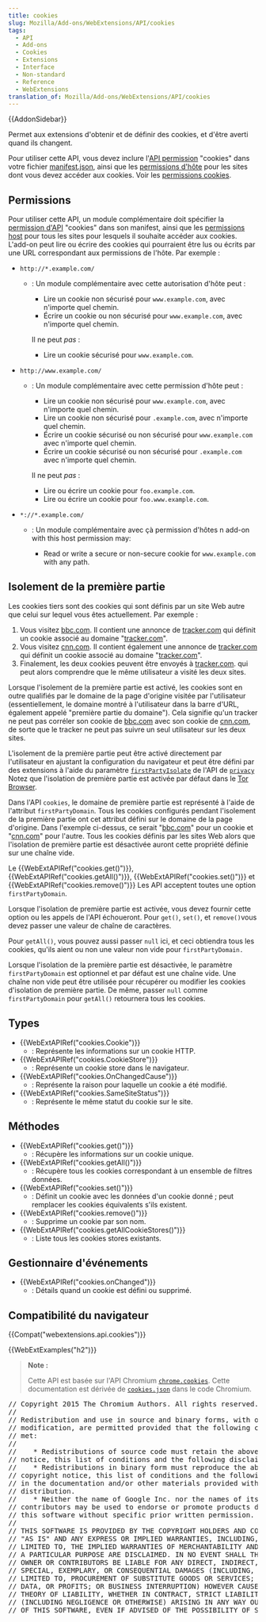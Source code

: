 ```yaml
---
title: cookies
slug: Mozilla/Add-ons/WebExtensions/API/cookies
tags:
  - API
  - Add-ons
  - Cookies
  - Extensions
  - Interface
  - Non-standard
  - Reference
  - WebExtensions
translation_of: Mozilla/Add-ons/WebExtensions/API/cookies
---
```

{{AddonSidebar}}

Permet aux extensions d'obtenir et de définir des cookies, et d'être averti quand ils changent.

Pour utiliser cette API, vous devez inclure l'[API permission](/fr/Add-ons/WebExtensions/manifest.json/permissions#API_permissions) "cookies" dans votre fichier  [manifest.json](/fr/Add-ons/WebExtensions/manifest.json), ainsi que les [permissions d'hôte](/fr/Add-ons/WebExtensions/manifest.json/permissions#Host_permissions)  pour les sites dont vous devez accéder aux cookies. Voir les [permissions cookies](/fr/Add-ons/WebExtensions/API/cookies#Permissions).

## Permissions

Pour utiliser cette API, un module complémentaire doit spécifier la  [permission d'API](/fr/Add-ons/WebExtensions/manifest.json/permissions#API_permissions) "cookies" dans son manifest, ainsi que les [permissions host](/fr/Add-ons/WebExtensions/manifest.json/permissions#Host_permissions) pour tous les sites pour lesquels il souhaite accéder aux cookies. L'add-on peut lire ou écrire des cookies qui pourraient être lus ou écrits par une URL correspondant aux permissions de l'hôte. Par exemple :

- `http://*.example.com/`

  - : Un module complémentaire avec cette autorisation d'hôte peut :

    - Lire un cookie non sécurisé pour `www.example.com`, avec n'importe quel chemin.
    - Écrire un cookie ou non sécurisé pour `www.example.com`, avec n'importe quel chemin.

    Il ne peut _pas_ :

    - Lire un cookie sécurisé pour `www.example.com`.

- `http://www.example.com/`

  - : Un module complémentaire avec cette permission d'hôte peut :

    - Lire un cookie non sécurisé pour `www.example.com`, avec n'importe quel chemin.
    - Lire un cookie non sécurisé pour `.example.com`, avec n'importe quel chemin.
    - Écrire un cookie sécurisé ou non sécurisé pour  `www.example.com` avec n'importe quel chemin.
    - Écrire un cookie sécurisé ou non sécurisé pour  `.example.com` avec n'importe quel chemin.

    Il ne peut _pas_ :

    - Lire ou écrire un cookie pour `foo.example.com`.
    - Lire ou écrire un cookie pour `foo.www.example.com`.

- `*://*.example.com/`

  - : Un module complémentaire avec çà permission d'hôtes n add-on with this host permission may:

    - Read or write a secure or non-secure cookie for `www.example.com` with any path.

## Isolement de la première partie

Les cookies tiers sont des cookies qui sont définis par un site Web autre que celui sur lequel vous êtes actuellement. Par exemple :

1. Vous visitez [bbc.com](http://bbc.com). Il contient une annonce de [tracker.com](http://tracker.com) qui définit un cookie associé au domaine "[tracker.com](http://tracker.com)".
2. Vous visitez [cnn.com](http://cnn.com). Il contient également une annonce de  [tracker.com](http://tracker.com) qui définit un cookie associé au domaine "[tracker.com](http://tracker.com)".
3. Finalement, les deux cookies peuvent être envoyés à [tracker.com](http://tracker.com). qui peut alors comprendre que le même utilisateur a visité les deux sites.

Lorsque l'isolement de la première partie est activé, les cookies sont en outre qualifiés par le domaine de la page d'origine visitée par l'utilisateur (essentiellement, le domaine montré à l'utilisateur dans la barre d'URL, également appelé "première partie du domaine"). Cela signifie qu'un tracker ne peut pas corréler son cookie de [bbc.com](http://bbc.com) avec son cookie de [cnn.com](http://cnn.com), de sorte que le tracker ne peut pas suivre un seul utilisateur sur les deux sites.

L'isolement de la première partie peut être activé directement par l'utilisateur en ajustant la configuration du navigateur et peut être défini par des extensions à l'aide du paramètre [`firstPartyIsolate`](/fr/Add-ons/WebExtensions/API/privacy/websites#Properties) de l'API de [`privacy`](/fr/docs/Mozilla/Add-ons/WebExtensions/API/privacy) Notez que l'isolation de première partie est activée par défaut dans le [Tor Browser](https://www.torproject.org/).

Dans l'API `cookies`, le domaine de première partie est représenté à l'aide de l'attribut `firstPartyDomain`. Tous les cookies configurés pendant l'isolement de la première partie ont cet attribut défini sur le domaine de la page d'origine. Dans l'exemple ci-dessus, ce serait "[bbc.com](http://bbc.com)" pour un cookie et "[cnn.com](http://cnn.com)" pour l'autre. Tous les cookies définis par les sites Web alors que l'isolation de première partie est désactivée auront cette propriété définie sur une chaîne vide.

Le {{WebExtAPIRef("cookies.get()")}}, {{WebExtAPIRef("cookies.getAll()")}}, {{WebExtAPIRef("cookies.set()")}} et {{WebExtAPIRef("cookies.remove()")}} Les API acceptent toutes une option `firstPartyDomain`.

Lorsque l'isolation de première partie est activée, vous devez fournir cette option ou les appels de l'API échoueront. Pour `get()`, `set()`, et `remove()`vous devez passer une valeur de chaîne de caractères.

Pour `getAll()`,  vous pouvez aussi passer `null` ici, et ceci obtiendra tous les cookies,
qu'ils aient ou non une valeur non vide pour `firstPartyDomain.`

Lorsque l'isolation de la première partie est désactivée, le paramètre `firstPartyDomain` est optionnel et par défaut est une chaîne vide. Une chaîne non vide peut être utilisée pour récupérer ou modifier les cookies d'isolation de première partie. De même, passer  `null` comme `firstPartyDomain` pour `getAll()` retournera tous les cookies.

## Types

- {{WebExtAPIRef("cookies.Cookie")}}
  - : Représente les informations sur un cookie HTTP.
- {{WebExtAPIRef("cookies.CookieStore")}}
  - : Représente un cookie store dans le navigateur.
- {{WebExtAPIRef("cookies.OnChangedCause")}}
  - : Représente la raison pour laquelle un cookie a été modifié.
- {{WebExtAPIRef("cookies.SameSiteStatus")}}
  - : Représente le même statut du cookie sur le site.

## Méthodes

- {{WebExtAPIRef("cookies.get()")}}
  - : Récupère les informations sur un cookie unique.
- {{WebExtAPIRef("cookies.getAll()")}}
  - : Récupère tous les cookies correspondant à un ensemble de filtres données.
- {{WebExtAPIRef("cookies.set()")}}
  - : Définit un cookie avec les données d'un cookie donné ; peut remplacer les cookies équivalents s'ils existent.
- {{WebExtAPIRef("cookies.remove()")}}
  - : Supprime un cookie par son nom.
- {{WebExtAPIRef("cookies.getAllCookieStores()")}}
  - : Liste tous les cookies stores existants.

## Gestionnaire d'événements

- {{WebExtAPIRef("cookies.onChanged")}}
  - : Détails quand un cookie est défini ou supprimé.

## Compatibilité du navigateur

{{Compat("webextensions.api.cookies")}}

{{WebExtExamples("h2")}}

> **Note :**
>
> Cette API est basée sur l'API Chromium [`chrome.cookies`](https://developer.chrome.com/extensions/cookies). Cette documentation est dérivée de [`cookies.json`](https://chromium.googlesource.com/chromium/src/+/master/chrome/common/extensions/api/cookies.json) dans le code Chromium.

<div class="hidden"><pre>// Copyright 2015 The Chromium Authors. All rights reserved.
//
// Redistribution and use in source and binary forms, with or without
// modification, are permitted provided that the following conditions are
// met:
//
//    * Redistributions of source code must retain the above copyright
// notice, this list of conditions and the following disclaimer.
//    * Redistributions in binary form must reproduce the above
// copyright notice, this list of conditions and the following disclaimer
// in the documentation and/or other materials provided with the
// distribution.
//    * Neither the name of Google Inc. nor the names of its
// contributors may be used to endorse or promote products derived from
// this software without specific prior written permission.
//
// THIS SOFTWARE IS PROVIDED BY THE COPYRIGHT HOLDERS AND CONTRIBUTORS
// "AS IS" AND ANY EXPRESS OR IMPLIED WARRANTIES, INCLUDING, BUT NOT
// LIMITED TO, THE IMPLIED WARRANTIES OF MERCHANTABILITY AND FITNESS FOR
// A PARTICULAR PURPOSE ARE DISCLAIMED. IN NO EVENT SHALL THE COPYRIGHT
// OWNER OR CONTRIBUTORS BE LIABLE FOR ANY DIRECT, INDIRECT, INCIDENTAL,
// SPECIAL, EXEMPLARY, OR CONSEQUENTIAL DAMAGES (INCLUDING, BUT NOT
// LIMITED TO, PROCUREMENT OF SUBSTITUTE GOODS OR SERVICES; LOSS OF USE,
// DATA, OR PROFITS; OR BUSINESS INTERRUPTION) HOWEVER CAUSED AND ON ANY
// THEORY OF LIABILITY, WHETHER IN CONTRACT, STRICT LIABILITY, OR TORT
// (INCLUDING NEGLIGENCE OR OTHERWISE) ARISING IN ANY WAY OUT OF THE USE
// OF THIS SOFTWARE, EVEN IF ADVISED OF THE POSSIBILITY OF SUCH DAMAGE.
</pre></div>

